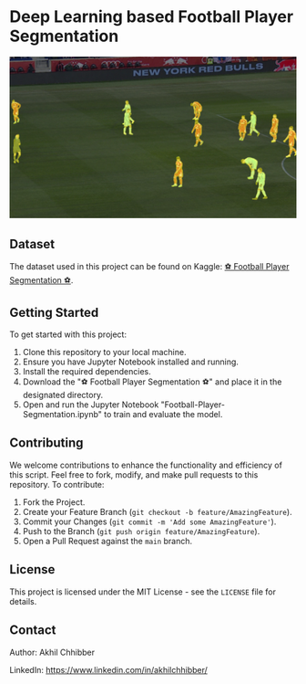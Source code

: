# Deep Learning based Football Player Segmentation
<p align="center">
  <img src="https://github.com/akhilchibber/Football-Player-Segmentation/blob/main/Football_Player_Segmentation.png?raw=true" alt="earthml Logo">
</p>

## Dataset
The dataset used in this project can be found on Kaggle: [⚽ Football Player Segmentation ⚽](https://www.kaggle.com/datasets/ihelon/football-player-segmentation/code). 

## Getting Started
To get started with this project:

1. Clone this repository to your local machine.
2. Ensure you have Jupyter Notebook installed and running.
3. Install the required dependencies.
4. Download the "⚽ Football Player Segmentation ⚽" and place it in the designated directory.
5. Open and run the Jupyter Notebook "Football-Player-Segmentation.ipynb" to train and evaluate the model.

## Contributing
We welcome contributions to enhance the functionality and efficiency of this script. Feel free to fork, modify, and make pull requests to this repository. To contribute:

1. Fork the Project.
2. Create your Feature Branch (`git checkout -b feature/AmazingFeature`).
3. Commit your Changes (`git commit -m 'Add some AmazingFeature'`).
4. Push to the Branch (`git push origin feature/AmazingFeature`).
5. Open a Pull Request against the `main` branch.

## License

This project is licensed under the MIT License - see the `LICENSE` file for details.

## Contact

Author: Akhil Chhibber

LinkedIn: https://www.linkedin.com/in/akhilchhibber/
